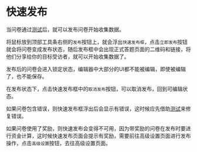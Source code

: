 # 快速发布
当问卷通过[测试](./debug.md)后，就可以发布问卷开始收集数据。

将鼠标放到顶部工具条右侧的`发布`按钮上，就会浮出`快速发布框`，点击`立即发布`按钮就会将问卷变成发布状态，随后发布框中会出现正式答题页面的二维码和链接，将他们分享给你的目标受访者，就可以开始收集数据了。

发布后的问卷会进入锁定状态，编辑器中大部分的UI都不能被编辑，即使被编辑了，也不能保存。

在发布状态下，点击快速发布框中的`取消发布`按钮，可以取消发布，回到可编辑状态。

如果问卷包含错误，则快速发布框浮出后会显示有错误，这时候应先借助[测试](./debug.md)来修复错误。

如果问卷使用了奖励，则快速发布会变得不可用，因为带奖励的问卷在发布时要进行资金计算，这时候快速发布页面会提示有奖励，需要前往高级设置页面进行发布操作，点击`高级设置`按钮，去往高级设置页面。
